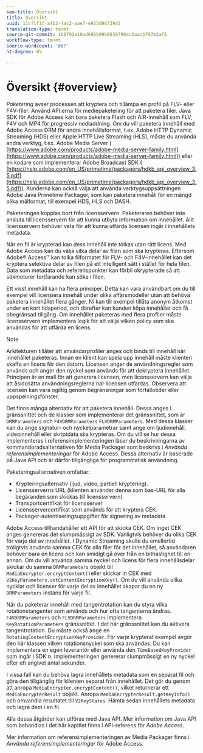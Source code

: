 ```yaml
---
seo-title: Översikt
title: Översikt
uuid: 11cf1f1f-a4b2-4ac2-aae7-e925d96729d2
translation-type: tm+mt
source-git-commit: 1b9792a10ad606b99b6639799ac2aacb707b2af5
workflow-type: tm+mt
source-wordcount: '867'
ht-degree: 0%

---
```



# Översikt {#overview}

*Paketering* avser processen att kryptera och tillämpa en profil på FLV- eller F4V-filer. Använd API:erna för mediepaketering för att paketera filer. Java SDK för Adobe Access kan bara paketera Flash och AIR-innehåll som FLV, F4V och MP4 för progressiv nedladdning. Om du vill paketera innehåll med Adobe Access DRM för andra innehållsformat, t.ex. Adobe HTTP Dynamic Streaming (HDS) eller Apple HTTP Live Streaming (HLS), måste du använda andra verktyg, t.ex. Adobe Media Server ( [https://www.adobe.com/products/adobe-media-server-family.html](https://www.adobe.com/products/adobe-media-server-family.html)) eller en kodare som implementerar Adobe Broadcast SDK ( [https://help.adobe.com/en_US/primetime/packagers/hdkb_api_overview_3.5.pdf](https://help.adobe.com/en_US/primetime/packagers/hdkb_api_overview_3.5.pdf)). Kunderna kan också välja att använda verktygsuppsättningen Adobe Java Primetime Packager, som kan paketera innehåll för en mängd olika målformat, till exempel HDS, HLS och DASH.

Paketeringen kopplas bort från licensservern. Paketeraren behöver inte ansluta till licensservern för att kunna utbyta information om innehållet. Allt licensservern behöver veta för att kunna utfärda licensen ingår i innehållets metadata.

När en fil är krypterad kan dess innehåll inte tolkas utan rätt licens. Med Adobe Access kan du välja vilka delar av filen som ska krypteras. Eftersom Adobe® Access™ kan tolka filformatet för FLV- och F4V-innehållet kan det kryptera selektiva delar av filen på ett intelligent sätt i stället för hela filen. Data som metadata och referenspunkter kan förbli okrypterade så att sökmotorer fortfarande kan söka i filen.

Ett visst innehåll kan ha flera principer. Detta kan vara användbart om du till exempel vill licensiera innehåll under olika affärsmodeller utan att behöva paketera innehållet flera gånger. Ni kan till exempel tillåta anonym åtkomst under en kort tidsperiod, och därefter kan kunden köpa innehållet och få obegränsad tillgång. Om innehållet paketeras med flera profiler måste licensservern implementera logik för att välja vilken policy som ska användas för att utfärda en licens.

>[!NOTE]
>
>Arkitekturen tillåter att användarprofiler anges och binds till innehåll när innehållet paketeras. Innan en klient kan spela upp innehåll måste klienten skaffa en licens för den datorn. Licensen anger de användningsregler som används och anger den nyckel som används för att dekryptera innehållet. Principen är en mall för att generera licensen, men licensservern kan välja att åsidosätta användningsreglerna när licensen utfärdas. Observera att licensen kan vara ogiltig genom begränsningar som förfallotider eller uppspelningsfönster.

Det finns många alternativ för att paketera innehåll. Dessa anges i gränssnittet och de klasser som implementerar det gränssnittet, som är `DRMParameters` och `F4VDRMParameters` `FLVDRMParameters`. Med dessa klasser kan du ange signatur- och nyckelparametrar samt ange om ljudinnehåll, videoinnehåll eller skriptdata ska krypteras. Om du vill se hur dessa implementeras i referensimplementeringen läser du beskrivningarna av kommandoradsalternativen för Media Packager som beskrivs i *Använda referensimplementeringar* för Adobe Access. Dessa alternativ är baserade på Java API och är därför tillgängliga för programmatisk användning.

Paketeringsalternativen omfattar:

* Krypteringsalternativ (ljud, video, partiell kryptering).
* Licensserverns URL (klienten använder denna som bas-URL för alla begäranden som skickas till licensservern)
* Transportcertifikat för licensserver
* Licensservercertifikat som används för att kryptera CEK.
* Packager-autentiseringsuppgifter för signering av metadata

Adobe Access tillhandahåller ett API för att skicka CEK. Om inget CEK anges genereras det slumpmässigt av SDK. Vanligtvis behöver du olika CEK för varje del av innehållet. I Dynamic Streaming skulle du emellertid troligtvis använda samma CEK för alla filer för det innehållet, så användaren behöver bara en licens och kan smidigt gå över från en bithastighet till en annan. Om du vill använda samma nyckel och licens för flera innehållsdelar skickar du samma `DRMParameters` objekt till `MediaEncrypter.encryptContent()`eller skickar in CEK med `V2KeyParameters.setContentEncryptionKey()`. Om du vill använda olika nycklar och licenser för varje del av innehållet skapar du en ny `DRMParameters` instans för varje fil.

När du paketerar innehåll med tangentrotation kan du styra vilka rotationstangenter som används och hur ofta tangenterna ändras. `F4VDRMParameters` och `FLVDRMParameters` implementera `KeyRotationParameters` gränssnittet. I det här gränssnittet kan du aktivera tangentrotation. Du måste också ange en `RotatingContentEncryptionKeyProvider`. För varje krypterat exempel avgör den här klassen vilken rotationsnyckel som ska användas. Du kan implementera en egen leverantör eller använda den `TimeBasedKeyProvider` som ingår i SDK:n. Implementeringen genererar slumpmässigt en ny nyckel efter ett angivet antal sekunder.

I vissa fall kan du behöva lagra innehållets metadata som en separat fil och göra den tillgänglig för klienten separat från innehållet. Det gör du genom att anropa `MediaEncrypter.encryptContent()`, vilket returnerar ett `MediaEncrypterResult` objekt. Anropa `MediaEncrypterResult.getKeyInfo()` och omvandla resultatet till `V2KeyStatus`. Hämta sedan innehållets metadata och lagra dem i en fil.

Alla dessa åtgärder kan utföras med Java API. Mer information om Java API som behandlas i det här kapitlet finns i API-referens för *Adobe Access*.

Mer information om referensimplementeringen av Media Packager finns i *Använda referensimplementeringar* för Adobe Access.
